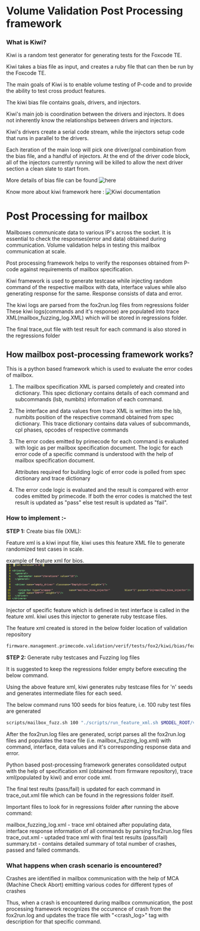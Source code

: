 Volume Validation Post Processing framework
=======================================================

 
### What is Kiwi?


Kiwi is a random test generator for generating tests for the Foxcode TE. 

Kiwi takes a bias file as input, and creates a ruby file that can then be run by the Foxcode TE. 

The main goals of Kiwi is to enable volume testing of P-code and to provide the ability to test cross product features.


The kiwi bias file contains goals, drivers, and injectors. 

Kiwi's main job is coordination between the drivers and injectors. It does not inherently know the relationships between drivers and injectors. 

Kiwi's drivers create a serial code stream, while the injectors setup code that runs in parallel to the drivers. 

Each iteration of the main loop will pick one driver/goal combination from the bias file, and a handful of injectors. At the end of the driver code block, all of the injectors currently running will be killed to allow the next driver section a clean slate to start from.

More details of bias file can be found ![here](https://wiki.ith.intel.com/pages/viewpage.action?pageId=2836772655#Kiwi-Biasfiles)


Know more about kiwi framework here : ![Kiwi documentation](https://wiki.ith.intel.com/pages/viewpage.action?spaceKey=ServerPcode&title=Kiwi)

Post Processing for mailbox
=======================================================


Mailboxes communicate data to various IP's across the socket.
It is essential to check the responses(error and data) obtained during communication.
Volume validation helps in testing this mailbox communication at scale.   

Post processing framework helps to verify the responses obtained from P-code against requirements of mailbox specification.

Kiwi framework is used to generate testcase while injecting random command of the respective mailbox with data, interface values while also generating response for the same.
Response consists of data and error.

The kiwi logs are parsed from the fox2run.log files from regressions folder
These kiwi logs(commands and it's response) are populated into trace XML(mailbox_fuzzing_log.XML) which will be stored in regressions folder.

The final trace_out file with test result for each command is also stored in the regressions folder

## How mailbox post-processing framework works?


This is a python based framework which is used to evaluate the error codes of mailbox.

1. The mailbox specification XML is parsed completely and created into dictionary.
   This spec dictionary contains details of each command and subcommands (lsb, numbits) information of each command. 

2. The interface and data values from trace XML is written into the lsb,
   numbits position of the respective command obtained from spec dictionary.
   This trace dictionary contains data values of subcommands, cpl phases,
   opcodes of respective commands

3. The error codes emitted by primecode for each command is evaluated with
   logic as per mailbox specification document.
   The logic for each error code of a specific command is understood with the
   help of mailbox specification document.
  
   Attributes required for building logic of error code is polled from spec
   dictionary and trace dictionary

4. The error code logic is evaluated and the result is compared with error
   codes emitted by primecode.
   If both the error codes is matched the test result is updated as "pass"
   else test result is updated as "fail".


### How to implement :-
 
**STEP 1:** Create bias file (XML):

Feature xml is a kiwi input file, kiwi uses this feature XML file to generate
randomized test cases in scale. 

example of feature xml for bios.
![Image](feature_xml.png)

Injector of specific feature which is defined in test interface is called in the feature xml.
kiwi uses this injector to generate ruby testcase files.

The feature xml created is stored in the below folder location of validation
repository
```sh
firmware.management.primecode.validation/verif/tests/fox2/kiwi/bias/feature_xml/
```

**STEP 2:** Generate ruby testcases and Fuzzing log files

It is suggested to keep the regressions folder empty before executing the below command.

Using the above feature xml, kiwi generates ruby testcase files for 'n' seeds and generates intermediate files for each seed.

The below command runs 100 seeds for bios feature, i.e. 100 ruby test files are generated
```sh
scripts/mailbox_fuzz.sh 100 "./scripts/run_feature_xml.sh $MODEL_ROOT/verif/tests/fox2/kiwi/bias/feature_xml/bios.xml"
```

After the fox2run.log files are generated, script parses all the fox2run.log files and populates the trace file (i.e. mailbox_fuzzing_log.xml) with command, interface, data values and it's corresponding response data and error.


Python based post-processing framework generates consolidated output with the help of specification xml (obtained from firmware repository), trace xml(populated by kiwi) and error code xml.

The final test reults (pass/fail) is updated for each command in trace_out.xml file which can be found in the regressions folder itself.


Important files to look for in regressions folder after running the above
command:

mailbox_fuzzing_log.xml - trace xml obtained after populating data, interface response information of all commands by parsing fox2run.log files
trace_out.xml - uptaded trace xml with final test results (pass/fail)
summary.txt - contains detailed summary of total number of crashes, passed and failed commands.


### What happens when crash scenario is encountered?

Crashes are identified in mailbox communication with the help of MCA (Machine Check Abort) emitting various codes for different types of crashes

Thus, when a crash is encountered during mailbox communication, 
the post processing framework recognizes the occurence of crash from the fox2run.log and updates the trace file with "<crash_log>" tag with description for that specific command.
